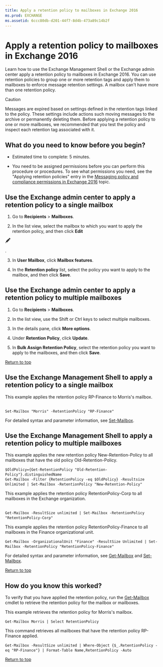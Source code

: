 ```yaml
---
title: Apply a retention policy to mailboxes in Exchange 2016
ms.prod: EXCHANGE
ms.assetid: 6ccc80db-d201-44f7-8d4b-473a89c14b2f
---
```



# Apply a retention policy to mailboxes in Exchange 2016
Learn how to use the Exchange Management Shell or the Exchange admin center apply a retention policy to mailboxes in Exchange 2016.
You can use retention policies to group one or more retention tags and apply them to mailboxes to enforce message retention settings. A mailbox can't have more than one retention policy. 
  
    
    


> [!CAUTION]
> Messages are expired based on settings defined in the retention tags linked to the policy. These settings include actions such moving messages to the archive or permanently deleting them. Before applying a retention policy to one or more mailboxes, we recommended that you test the policy and inspect each retention tag associated with it. 
  
    
    


## What do you need to know before you begin?


- Estimated time to complete: 5 minutes.
    
  
- You need to be assigned permissions before you can perform this procedure or procedures. To see what permissions you need, see the "Applying retention policies" entry in the  [Messaging policy and compliance permissions in Exchange 2016](messaging-policy-and-compliance-permissions-in-exchange-2016.md) topic.
    
  

## Use the Exchange admin center to apply a retention policy to a single mailbox


1. Go to **Recipients** > **Mailboxes**.
    
  
2. In the list view, select the mailbox to which you want to apply the retention policy, and then click **Edit**
  
    
    
![Edit icon](images/ITPro_EAC_EditIcon.png)
  
    
    
.
    
  
3. In **User Mailbox**, click **Mailbox features**.
    
  
4. In the **Retention policy** list, select the policy you want to apply to the mailbox, and then click **Save**.
    
  

## Use the Exchange admin center to apply a retention policy to multiple mailboxes


1. Go to **Recipients** > **Mailboxes**.
    
  
2. In the list view, use the Shift or Ctrl keys to select multiple mailboxes.
    
  
3. In the details pane, click **More options**.
    
  
4. Under **Retention Policy**, click **Update**.
    
  
5. In **Bulk Assign Retention Policy**, select the retention policy you want to apply to the mailboxes, and then click **Save**.
    
  
 [Return to top](apply-a-retention-policy-to-mailboxes-in-exchange-2016.md#top)
  
    
    

## Use the Exchange Management Shell to apply a retention policy to a single mailbox

This example applies the retention policy RP-Finance to Morris's mailbox.
  
    
    

```

Set-Mailbox "Morris" -RetentionPolicy "RP-Finance"
```

For detailed syntax and parameter information, see  [Set-Mailbox](http://technet.microsoft.com/library/a0d413b9-d949-4df6-ba96-ac0906dedae2.aspx).
  
    
    

## Use the Exchange Management Shell to apply a retention policy to multiple mailboxes

This example applies the new retention policy New-Retention-Policy to all mailboxes that have the old policy Old-Retention-Policy.
  
    
    

```
$OldPolicy={Get-RetentionPolicy "Old-Retention-Policy"}.distinguishedName
Get-Mailbox -Filter {RetentionPolicy -eq $OldPolicy} -Resultsize Unlimited | Set-Mailbox -RetentionPolicy "New-Retention-Policy"
```

This example applies the retention policy RetentionPolicy-Corp to all mailboxes in the Exchange organization.
  
    
    



```

Get-Mailbox -ResultSize unlimited | Set-Mailbox -RetentionPolicy "RetentionPolicy-Corp"
```

This example applies the retention policy RetentionPolicy-Finance to all mailboxes in the Finance organizational unit.
  
    
    



```
Get-Mailbox -OrganizationalUnit "Finance" -ResultSize Unlimited | Set-Mailbox -RetentionPolicy "RetentionPolicy-Finance"
```

For detailed syntax and parameter information, see  [Get-Mailbox](http://technet.microsoft.com/library/8a5a6eb9-4a75-47f9-ae3b-a3ba251cf9a8.aspx) and [Set-Mailbox](http://technet.microsoft.com/library/a0d413b9-d949-4df6-ba96-ac0906dedae2.aspx).
  
    
    
 [Return to top](apply-a-retention-policy-to-mailboxes-in-exchange-2016.md#top)
  
    
    

## How do you know this worked?

To verify that you have applied the retention policy, run the  [Get-Mailbox](http://technet.microsoft.com/library/8a5a6eb9-4a75-47f9-ae3b-a3ba251cf9a8.aspx) cmdlet to retrieve the retention policy for the mailbox or mailboxes.
  
    
    
This example retrieves the retention policy for Morris's mailbox.
  
    
    



```
Get-Mailbox Morris | Select RetentionPolicy
```

This command retrieves all mailboxes that have the retention policy RP-Finance applied.
  
    
    



```
Get-Mailbox -ResultSize unlimited | Where-Object {$_.RetentionPolicy -eq "RP-Finance"} | Format-Table Name,RetentionPolicy -Auto
```

 [Return to top](apply-a-retention-policy-to-mailboxes-in-exchange-2016.md#top)
  
    
    

